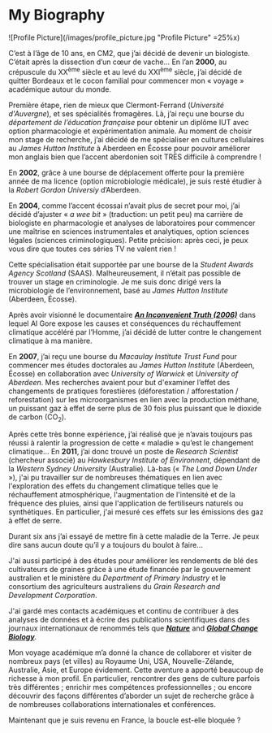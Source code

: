 # My Biography

![Profile Picture](/images/profile_picture.jpg "Profile Picture" =25%x)

C’est à l’âge de 10 ans, en CM2, que j’ai décidé de devenir un biologiste. C’était après la dissection d’un cœur de vache… En l’an **2000**, au crépuscule du XX<sup>ème</sup> siècle et au levé du XXI<sup>ème</sup> siècle, j’ai décidé de quitter Bordeaux et le cocon familial pour commencer mon « voyage » académique autour du monde.

Première étape, rien de mieux que Clermont-Ferrand (*Université d'Auvergne*), et ses spécialités fromagères. Là, j’ai reçu une bourse du *département de l’éducation française* pour obtenir un diplôme IUT avec option pharmacologie et expérimentation animale. Au moment de choisir mon stage de recherche, j’ai décidé de me spécialiser en cultures cellulaires au *James Hutton Institute* à Aberdeen en Écosse pour pouvoir améliorer mon anglais bien que l’accent aberdonien soit TRÈS difficile à comprendre !

En **2002**, grâce à une bourse de déplacement offerte pour la première année de ma licence (option microbiologie médicale), je suis resté étudier à la *Robert Gordon Universiy* d’Aberdeen.

En **2004**, comme l’accent écossai n’avait plus de secret pour moi, j’ai décidé d’ajuster « *a wee bit* » (traduction: un petit peu) ma carrière de biologiste en pharmacologie et analyses de laboratoires pour commencer une maîtrise en sciences instrumentales et analytiques, option sciences légales (sciences criminologiques). Petite précision: après ceci, je peux vous dire que toutes ces séries TV ne valent rien !

Cette spécialisation était supportée par une bourse de la *Student Awards Agency Scotland* (SAAS). Malheureusement, il n’était pas possible de trouver un stage en criminologie. Je me suis donc dirigé vers la microbiologie de l’environnement, basé au *James Hutton Institute* (Aberdeen, Écosse).

Après avoir visionné le documentaire [***An Inconvenient Truth (2006)***](https://www.youtube.com/watch?v=Bu6SE5TYrCM) dans lequel Al Gore expose les causes et conséquences du réchauffement climatique accéléré par l’Homme, j’ai décidé de lutter contre le changement climatique à ma manière.

En **2007**, j’ai reçu une bourse du *Macaulay Institute Trust Fund* pour commencer mes études doctorales au *James Hutton Institute* (Aberdeen, Écosse) en collaboration avec *University of Warwick* et *University of Aberdeen*. Mes recherches avaient pour but d'examiner l’effet des changements de pratiques forestières (déforestation / afforestation / reforestation) sur les microorganismes en lien avec la production méthane, un puissant gaz à effet de serre plus de 30 fois plus puissant que le dioxide de carbon (CO<sub>2</sub>).

Après cette très bonne expérience, j’ai réalisé que je n’avais toujours pas réussi à ralentir la progression de cette « maladie » qu’est le changement climatique… En **2011**, j’ai donc trouvé un poste de *Research Scientist* (chercheur associé) au *Hawkesbury Institute of Environnent*, dépendant de la *Western Sydney University* (Australie). Là-bas (« *The Land Down Under* »), j'ai pu travailler sur de nombreuses thématiques en lien avec l'exploration des effets du changement climatique telles que le réchauffement atmosphérique, l'augmentation de l'intensité et de la fréquence des pluies, ainsi que l'application de fertiliseurs naturels ou synthétiques. En particulier, j'ai mesuré ces effets sur les émissions des gaz à effet de serre.

Durant six ans j’ai essayé de mettre fin à cette maladie de la Terre. Je peux dire sans aucun doute qu’il y a toujours du boulot à faire…

J'ai aussi participé à des études pour améliorer les rendements de blé des cultivateurs de graines grâce à une étude financée par le gouvernement australien et le ministère du *Department of Primary Industry* et le consortium des agriculteurs australiens du *Grain Research and Development Corporation*.

J'ai gardé mes contacts académiques et continu de contribuer à des analyses de données et à écrire des publications scientifiques dans des journaux internationaux de renommés tels que [***Nature***](https://www.nature.com/articles/s41586-020-2128-9) and [***Global Change Biology***](https://onlinelibrary.wiley.com/doi/abs/10.1111/gcb.14154).

Mon voyage académique m’a donné la chance de collaborer et visiter de nombreux pays (et villes) au Royaume Uni, USA, Nouvelle-Zélande, Australie, Asie, et Europe évidement. Cette aventure a apporté beaucoup de richesse à mon profil. En particulier, rencontrer des gens de culture parfois très différentes ; enrichir mes compétences professionnelles ; ou encore découvrir des façons différentes d’aborder un sujet de recherche grâce à de nombreuses collaborations internationales et conférences.

Maintenant que je suis revenu en France, la boucle est-elle bloquée ?
